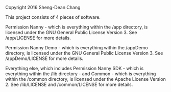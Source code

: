 Copyright 2016 Sheng-Dean Chang

This project consists of 4 pieces of software.

Permission Nanny - which is everything within the /app directory, is licensed under the GNU General Public License
Version 3. See /app/LICENSE for more details.

Permission Nanny Demo - which is everything within the /appDemo directory, is licensed under the GNU General Public
License Version 3. See /appDemo/LICENSE for more details.

Everything else, which includes Permission Nanny SDK - which is everything within the /lib directory - and Common -
which is everything within the /common directory, is licensed under the Apache License Version 2.
See /lib/LICENSE and /common/LICENSE for more details.
